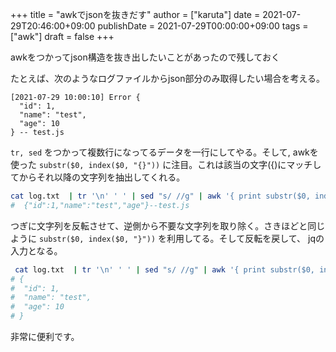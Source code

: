 +++
title = "awkでjsonを抜きだす"
author = ["karuta"]
date = 2021-07-29T20:46:00+09:00
publishDate = 2021-07-29T00:00:00+09:00
tags = ["awk"]
draft = false
+++

awkをつかってjson構造を抜き出したいことがあったので残しておく  

<!--more-->  

たとえば、次のようなログファイルからjson部分のみ取得したい場合を考える。  

```
[2021-07-29 10:00:10] Error {
  "id": 1,
  "name": "test",
  "age": 10
} -- test.js
```

`tr, sed` をつかって複数行になってるデータを一行にしてやる。そして, awkを使った `substr($0, index($0, "{}"))` に注目。これは該当の文字({)にマッチしてからそれ以降の文字列を抽出してくれる。  

```sh
cat log.txt  | tr '\n' ' ' | sed "s/ //g" | awk '{ print substr($0, index($0, "{"))}' 
#  {"id":1,"name":"test","age"}--test.js
```

つぎに文字列を反転させて、逆側から不要な文字列を取り除く。さきほどと同じように `substr($0, index($0, "}"))` を利用してる。そして反転を戻して、 jqの入力となる。  

```sh
 cat log.txt  | tr '\n' ' ' | sed "s/ //g" | awk '{ print substr($0, index($0, "{"))}' | rev | awk '{print substr($0, index($0, "}"))}' | rev | jq .
# {
#  "id": 1,
#  "name": "test",
#  "age": 10
# }
```

非常に便利です。
